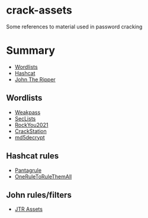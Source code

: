 # crack-assets
Some references to material used in password cracking

# Summary
  - [Wordlists](#sec-wordlists)
  - [Hashcat](#sec-hashcat)
  - [John The Ripper](#sec-jtr)


<div id="sec-wordlists" />

## Wordlists

  - [Weakpass](https://weakpass.com/)
  - [SecLists](https://github.com/danielmiessler/SecLists/tree/master/Passwords)
  - [RockYou2021](https://github.com/ohmybahgosh/RockYou2021.txt)
  - [CrackStation](https://crackstation.net/crackstation-wordlist-password-cracking-dictionary.htm)
  - [md5decrypt](https://md5decrypt.net/en/Password-cracking-wordlist-download/)


<div id="sec-hashcat" />

## Hashcat rules

  - [Pantagrule](https://github.com/rarecoil/pantagrule)
  - [OneRuleToRuleThemAll](https://github.com/NotSoSecure/password_cracking_rules)


<div id="sec-jtr" />

## John rules/filters

  - [JTR Assets](https://github.com/mchoji/jtr-assets)
